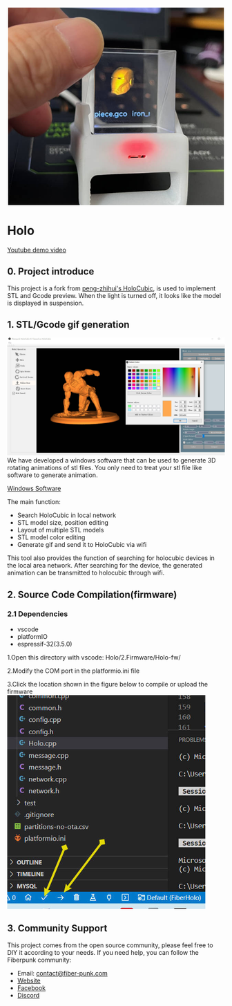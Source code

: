 

<p align="center"><img src="./images/holo-1.jpg" alt="FiberPunk's logo" width=500/></p>

# Holo

[Youtube demo video](https://www.youtube.com/watch?v=17BWQ2w3EQg)


## 0. Project introduce

This project is a fork from [peng-zhihui's HoloCubic](https://github.com/peng-zhihui/HoloCubic), is used to implement STL and Gcode preview. When the light is turned off, it looks like the model is displayed in suspension. 




## 1. STL/Gcode gif generation
![img](images/holo-2.jpg)
We have developed a windows software that can be used to generate 3D rotating animations of stl files. You only need to treat your stl file like software to generate animation.

[Windows Software](https://fiber-punk.com/pages/support)

The main function:
- Search HoloCubic in local network
- STL model size, position editing
- Layout of multiple STL models
- STL model color editing
- Generate gif and send it to HoloCubic via wifi

This tool also provides the function of searching for holocubic devices in the local area network. After searching for the device, the generated animation can be transmitted to holocubic through wifi.

## 2. Source Code Compilation(firmware)

### 2.1 Dependencies
- vscode
- platformIO
- espressif-32(3.5.0)

1.Open this directory with vscode: Holo/2.Firmware/Holo-fw/ 

2.Modify the COM port in the platformio.ini file

3.Click the location shown in the figure below to compile or upload the firmware
![img](images/holo-3.jpg)



## 3. Community Support
This project comes from the open source community, please feel free to DIY it according to your needs. If you need help, you can follow the Fiberpunk community:

- Email: contact@fiber-punk.com
- [Website](https://fiber-punk.com/)
- [Facebook](https://www.facebook.com/Fiberpunk-103588222263591)
- [Discord](https://discord.gg/VNNFrfhsbN)

